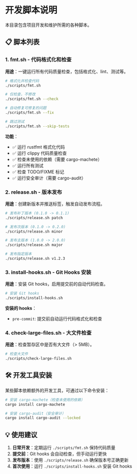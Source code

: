 # 开发脚本说明

本目录包含项目开发和维护所需的各种脚本。

## 📋 脚本列表

### 1. fmt.sh - 代码格式化和检查
**用途**：一键运行所有代码质量检查，包括格式化、lint、测试等。

```bash
# 格式化并检查代码
./scripts/fmt.sh

# 仅检查，不修改
./scripts/fmt.sh --check

# 自动修复可修复的问题
./scripts/fmt.sh --fix

# 跳过测试
./scripts/fmt.sh --skip-tests
```

**功能**：
- ✅ 运行 rustfmt 格式化代码
- ✅ 运行 clippy 代码质量检查
- ✅ 检查未使用的依赖（需要 cargo-machete）
- ✅ 运行所有测试
- ✅ 检查 TODO/FIXME 标记
- ✅ 运行安全审计（需要 cargo-audit）

### 2. release.sh - 版本发布
**用途**：创建新版本并推送标签，触发自动发布流程。

```bash
# 发布补丁版本 (0.1.0 -> 0.1.1)
./scripts/release.sh patch

# 发布次版本 (0.1.0 -> 0.2.0)
./scripts/release.sh minor

# 发布主版本 (1.0.0 -> 2.0.0)
./scripts/release.sh major

# 发布指定版本
./scripts/release.sh v1.2.3
```

### 3. install-hooks.sh - Git Hooks 安装
**用途**：安装 Git hooks，启用提交前的自动代码检查。

```bash
# 安装 Git hooks
./scripts/install-hooks.sh
```

**安装的 hooks**：
- `pre-commit`: 提交前自动运行代码格式化和检查

### 4. check-large-files.sh - 大文件检查
**用途**：检查暂存区中是否有大文件（> 5MB）。

```bash
# 检查大文件
./scripts/check-large-files.sh
```

## 🛠 开发工具安装

某些脚本依赖额外的开发工具，可通过以下命令安装：

```bash
# 安装 cargo-machete（检查未使用的依赖）
cargo install cargo-machete

# 安装 cargo-audit（安全审计）
cargo install cargo-audit --locked
```

## 💡 使用建议

1. **日常开发**：定期运行 `./scripts/fmt.sh` 保持代码质量
2. **提交前**：Git hooks 会自动检查，但手动运行更快
3. **发布版本**：使用 `./scripts/release.sh` 确保版本号正确更新
4. **首次使用**：运行 `./scripts/install-hooks.sh` 安装 Git hooks